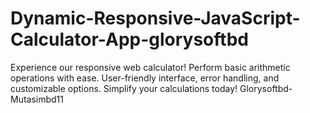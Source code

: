 # Dynamic-Responsive-JavaScript-Calculator-App-glorysoftbd
Experience our responsive web calculator! Perform basic arithmetic operations with ease. User-friendly interface, error handling, and customizable options. Simplify your calculations today! Glorysoftbd-Mutasimbd11
